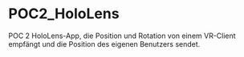 # POC2_HoloLens

POC 2 HoloLens-App, die Position und Rotation von einem VR-Client empfängt und die Position des eigenen Benutzers sendet.

